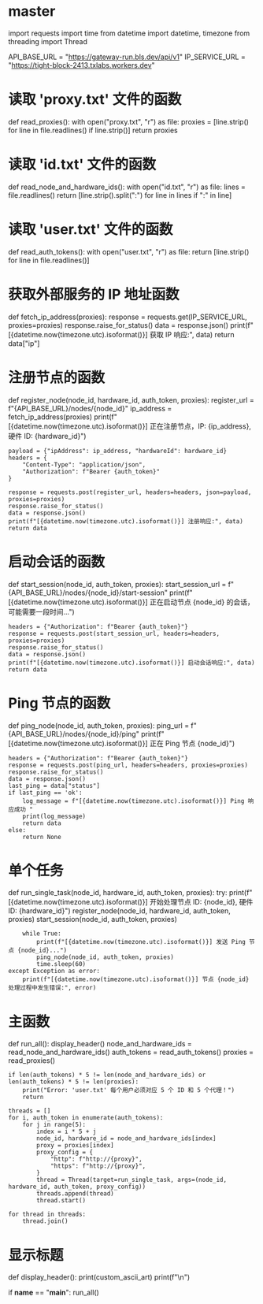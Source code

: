 # master
import requests
import time
from datetime import datetime, timezone
from threading import Thread

API_BASE_URL = "https://gateway-run.bls.dev/api/v1"
IP_SERVICE_URL = "https://tight-block-2413.txlabs.workers.dev"

# 读取 'proxy.txt' 文件的函数
def read_proxies():
    with open("proxy.txt", "r") as file:
        proxies = [line.strip() for line in file.readlines() if line.strip()]
    return proxies

# 读取 'id.txt' 文件的函数
def read_node_and_hardware_ids():
    with open("id.txt", "r") as file:
        lines = file.readlines()
        return [line.strip().split(":") for line in lines if ":" in line]

# 读取 'user.txt' 文件的函数
def read_auth_tokens():
    with open("user.txt", "r") as file:
        return [line.strip() for line in file.readlines()]

# 获取外部服务的 IP 地址函数
def fetch_ip_address(proxies):
    response = requests.get(IP_SERVICE_URL, proxies=proxies)
    response.raise_for_status()
    data = response.json()
    print(f"[{datetime.now(timezone.utc).isoformat()}] 获取 IP 响应:", data)
    return data["ip"]

# 注册节点的函数
def register_node(node_id, hardware_id, auth_token, proxies):
    register_url = f"{API_BASE_URL}/nodes/{node_id}"
    ip_address = fetch_ip_address(proxies)
    print(f"[{datetime.now(timezone.utc).isoformat()}] 正在注册节点，IP: {ip_address}, 硬件 ID: {hardware_id}")

    payload = {"ipAddress": ip_address, "hardwareId": hardware_id}
    headers = {
        "Content-Type": "application/json",
        "Authorization": f"Bearer {auth_token}"
    }

    response = requests.post(register_url, headers=headers, json=payload, proxies=proxies)
    response.raise_for_status()
    data = response.json()
    print(f"[{datetime.now(timezone.utc).isoformat()}] 注册响应:", data)
    return data

# 启动会话的函数
def start_session(node_id, auth_token, proxies):
    start_session_url = f"{API_BASE_URL}/nodes/{node_id}/start-session"
    print(f"[{datetime.now(timezone.utc).isoformat()}] 正在启动节点 {node_id} 的会话，可能需要一段时间...")

    headers = {"Authorization": f"Bearer {auth_token}"}
    response = requests.post(start_session_url, headers=headers, proxies=proxies)
    response.raise_for_status()
    data = response.json()
    print(f"[{datetime.now(timezone.utc).isoformat()}] 启动会话响应:", data)
    return data

# Ping 节点的函数
def ping_node(node_id, auth_token, proxies):
    ping_url = f"{API_BASE_URL}/nodes/{node_id}/ping"
    print(f"[{datetime.now(timezone.utc).isoformat()}] 正在 Ping 节点 {node_id}")

    headers = {"Authorization": f"Bearer {auth_token}"}
    response = requests.post(ping_url, headers=headers, proxies=proxies)
    response.raise_for_status()
    data = response.json()
    last_ping = data["status"]
    if last_ping == 'ok':
        log_message = f"[{datetime.now(timezone.utc).isoformat()}] Ping 响应成功 "
        print(log_message)
        return data
    else:
        return None

# 单个任务
def run_single_task(node_id, hardware_id, auth_token, proxies):
    try:
        print(f"[{datetime.now(timezone.utc).isoformat()}] 开始处理节点 ID: {node_id}, 硬件 ID: {hardware_id}")
        register_node(node_id, hardware_id, auth_token, proxies)
        start_session(node_id, auth_token, proxies)

        while True:
            print(f"[{datetime.now(timezone.utc).isoformat()}] 发送 Ping 节点 {node_id}...")
            ping_node(node_id, auth_token, proxies)
            time.sleep(60)
    except Exception as error:
        print(f"[{datetime.now(timezone.utc).isoformat()}] 节点 {node_id} 处理过程中发生错误:", error)

# 主函数
def run_all():
    display_header()
    node_and_hardware_ids = read_node_and_hardware_ids()
    auth_tokens = read_auth_tokens()
    proxies = read_proxies()

    if len(auth_tokens) * 5 != len(node_and_hardware_ids) or len(auth_tokens) * 5 != len(proxies):
        print("Error: 'user.txt' 每个用户必须对应 5 个 ID 和 5 个代理！")
        return

    threads = []
    for i, auth_token in enumerate(auth_tokens):
        for j in range(5):
            index = i * 5 + j
            node_id, hardware_id = node_and_hardware_ids[index]
            proxy = proxies[index]
            proxy_config = {
                "http": f"http://{proxy}",
                "https": f"http://{proxy}",
            }
            thread = Thread(target=run_single_task, args=(node_id, hardware_id, auth_token, proxy_config))
            threads.append(thread)
            thread.start()

    for thread in threads:
        thread.join()

# 显示标题
def display_header():
    print(custom_ascii_art)
    print(f"\n")

if __name__ == "__main__":
    run_all()

